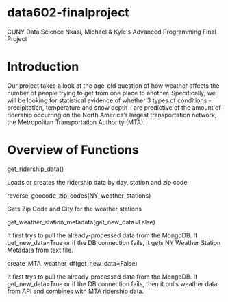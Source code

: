 # data602-finalproject
CUNY Data Science
Nkasi, Michael &amp; Kyle's Advanced Programming Final Project

# Introduction
Our project takes a look at the age-old question of how weather affects the number of people trying to get from one place to another. Specifically, we will be looking for statistical evidence of whether 3 types of conditions - precipitation, temperature and snow depth - are predictive of the amount of ridership occurring on the North America’s largest transportation network, the Metropolitan Transportation Authority (MTA).

# Overview of Functions

get_ridership_data()

Loads or creates the ridership data by day, station and zip code

reverse_geocode_zip_codes(NY_weather_stations)

Gets Zip Code and City for the weather stations

get_weather_station_metadata(get_new_data=False)

It first trys to pull the already-processed data from the MongoDB.
If get_new_data=True or if the DB connection fails, it gets NY Weather Station Metadata from text file.

create_MTA_weather_df(get_new_data=False)

It first trys to pull the already-processed data from the MongoDB.
If get_new_data=True or if the DB connection fails, then it pulls weather data from API and combines with MTA ridership data.




